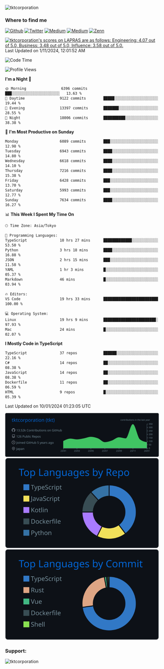 <p align="left"> <img src="https://komarev.com/ghpvc/?username=tktcorporation&label=Profile%20views&color=0e75b6&style=flat" alt="tktcorporation" /> </p>

<h3>Where to find me</h3>
<p>
<a href="https://github.com/tktcorporation" target="_blank"><img alt="Github" src="https://img.shields.io/badge/GitHub-%2312100E.svg?&style=for-the-badge&logo=Github&logoColor=white" /></a>
<a href="https://twitter.com/tktcorporation" target="_blank"><img alt="Twitter" src="https://img.shields.io/badge/twitter-%231DA1F2.svg?&style=for-the-badge&logo=twitter&logoColor=white" /></a>
<a href="https://www.linkedin.com/in/tktcorporation" target="_blank"><img alt="Medium" src="https://img.shields.io/badge/linkdin-0a66c2.svg?&style=for-the-badge&logo=linkedin&logoColor=white" /></a>
<a href="https://qiita.com/tktcorporation" target="_blank"><img alt="Medium" src="https://img.shields.io/badge/qiita-55C500.svg?&style=for-the-badge&logo=qiita&logoColor=white" /></a>
<a href="https://zenn.dev/tktcorporation" target="_blank"><img alt="Zenn" src="https://img.shields.io/badge/Zenn-3EA8FF.svg?&style=for-the-badge&logo=Zenn&logoColor=white" /></a>
</p>

<!--START_SECTION:lapras-card-->
<p ><a href="https://lapras.com/public/tktcorporation" target="_blank" rel="noopener noreferrer"><img alt="tktcorporation's scores on LAPRAS are as follows: Engineering: 4.07 out of 5.0, Business: 3.48 out of 5.0, Influence: 3.58 out of 5.0." src="https://lapras-card-generator.vercel.app/api/svg?e=4.07&b=3.48&i=3.58&b1=%23232323&b2=%236d6d6d&i1=%23212121&i2=%23818181&l=en" width="300" ></a>  
Last Updated on 1/11/2024, 12:01:52 AM</p>
<!--END_SECTION:lapras-card-->
  
<!--START_SECTION:waka-->
![Code Time](http://img.shields.io/badge/Code%20Time-1%2C352%20hrs%2038%20mins-blue)

![Profile Views](http://img.shields.io/badge/Profile%20Views-0-blue)

**I'm a Night 🦉** 

```text
🌞 Morning                6396 commits        ███░░░░░░░░░░░░░░░░░░░░░░   13.63 % 
🌆 Daytime                9122 commits        █████░░░░░░░░░░░░░░░░░░░░   19.44 % 
🌃 Evening                13397 commits       ███████░░░░░░░░░░░░░░░░░░   28.55 % 
🌙 Night                  18006 commits       ██████████░░░░░░░░░░░░░░░   38.38 % 
```
📅 **I'm Most Productive on Sunday** 

```text
Monday                   6089 commits        ███░░░░░░░░░░░░░░░░░░░░░░   12.98 % 
Tuesday                  6943 commits        ████░░░░░░░░░░░░░░░░░░░░░   14.80 % 
Wednesday                6618 commits        ████░░░░░░░░░░░░░░░░░░░░░   14.10 % 
Thursday                 7216 commits        ████░░░░░░░░░░░░░░░░░░░░░   15.38 % 
Friday                   6428 commits        ███░░░░░░░░░░░░░░░░░░░░░░   13.70 % 
Saturday                 5993 commits        ███░░░░░░░░░░░░░░░░░░░░░░   12.77 % 
Sunday                   7634 commits        ████░░░░░░░░░░░░░░░░░░░░░   16.27 % 
```


📊 **This Week I Spent My Time On** 

```text
🕑︎ Time Zone: Asia/Tokyo

💬 Programming Languages: 
TypeScript               10 hrs 27 mins      █████████████░░░░░░░░░░░░   53.50 % 
Python                   3 hrs 18 mins       ████░░░░░░░░░░░░░░░░░░░░░   16.88 % 
JSON                     2 hrs 15 mins       ███░░░░░░░░░░░░░░░░░░░░░░   11.58 % 
YAML                     1 hr 3 mins         █░░░░░░░░░░░░░░░░░░░░░░░░   05.37 % 
Markdown                 46 mins             █░░░░░░░░░░░░░░░░░░░░░░░░   03.94 % 

🔥 Editors: 
VS Code                  19 hrs 33 mins      █████████████████████████   100.00 % 

💻 Operating System: 
Linux                    19 hrs 9 mins       ████████████████████████░   97.93 % 
Mac                      24 mins             █░░░░░░░░░░░░░░░░░░░░░░░░   02.07 % 
```

**I Mostly Code in TypeScript** 

```text
TypeScript               37 repos            ██████░░░░░░░░░░░░░░░░░░░   22.16 % 
C#                       14 repos            ██░░░░░░░░░░░░░░░░░░░░░░░   08.38 % 
JavaScript               14 repos            ██░░░░░░░░░░░░░░░░░░░░░░░   08.38 % 
Dockerfile               11 repos            ██░░░░░░░░░░░░░░░░░░░░░░░   06.59 % 
HTML                     9 repos             █░░░░░░░░░░░░░░░░░░░░░░░░   05.39 % 
```




 Last Updated on 10/01/2024 01:23:05 UTC
<!--END_SECTION:waka-->

[![](https://raw.githubusercontent.com/tktcorporation/tktcorporation/master/profile-summary-card-output/github_dark/0-profile-details.svg)](https://github.com/vn7n24fzkq/github-profile-summary-cards)
[![](https://raw.githubusercontent.com/tktcorporation/tktcorporation/master/profile-summary-card-output/github_dark/1-repos-per-language.svg)](https://github.com/vn7n24fzkq/github-profile-summary-cards) [![](https://raw.githubusercontent.com/tktcorporation/tktcorporation/master/profile-summary-card-output/github_dark/2-most-commit-language.svg)](https://github.com/vn7n24fzkq/github-profile-summary-cards)

<h3 align="left">Support:</h3>
<p><a href="https://www.buymeacoffee.com/tktcorporation"> <img align="left" src="https://cdn.buymeacoffee.com/buttons/v2/default-yellow.png" height="50" width="210" alt="tktcorporation" /></a></p><br><br>
